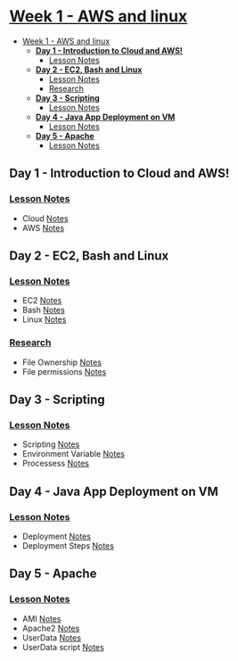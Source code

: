 # <u>Week 1 - AWS and linux</u>
- [Week 1 - AWS and linux](#week-1---aws-and-linux)
  - [**Day 1 - Introduction to Cloud and AWS!**](#day-1---introduction-to-cloud-and-aws)
    - [Lesson Notes](#lesson-notes)
  - [**Day 2 - EC2, Bash and Linux**](#day-2---ec2-bash-and-linux)
    - [Lesson Notes](#lesson-notes-1)
    - [Research](#research)
  - [**Day 3 - Scripting**](#day-3---scripting)
    - [Lesson Notes](#lesson-notes-2)
  - [**Day 4 - Java App Deployment on VM**](#day-4---java-app-deployment-on-vm)
    - [Lesson Notes](#lesson-notes-3)
  - [**Day 5 - Apache**](#day-5---apache)
    - [Lesson Notes](#lesson-notes-4)

## **Day 1 - Introduction to Cloud and AWS!**

### <u>Lesson Notes</u>
 - Cloud [Notes](Day-1/Cloud.md)
 - AWS [Notes](Day-1/AWS.md)

## **Day 2 - EC2, Bash and Linux**

### <u>Lesson Notes</u>
 - EC2 [Notes](Day-2/EC2.md)
 - Bash [Notes](Day-2/Bash.md)
 - Linux [Notes](Day-2/Linux.md)
  
### <u>Research</u>
- File Ownership [Notes](Day-2/fileOwnership.md)
- File permissions [Notes](Day-2/filePermissions.md)


## **Day 3 - Scripting**
### <u>Lesson Notes</u>
- Scripting [Notes](Day-3/Scripting.md)
- Environment Variable [Notes](Day-3/EnvironmentVariables.md)
- Processess [Notes](Day-3/Processes.md)

## **Day 4 - Java App Deployment on VM**
### <u>Lesson Notes</u>
- Deployment [Notes](Day-4/Deployment.md)
- Deployment Steps [Notes](Day-4/DeployingJavaApp.md)

## **Day 5 - Apache**
### <u>Lesson Notes</u>
- AMI [Notes](Day-5/AMI.md)
- Apache2 [Notes](Day-5/Apache2.md)
- UserData [Notes](Day-5/UserData.md)
- UserData script [Notes](Day-5/userDataScript.md)
